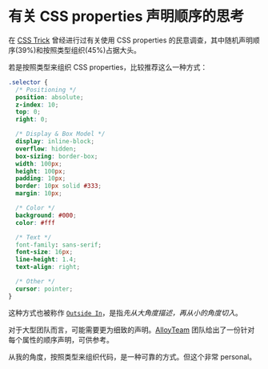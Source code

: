 # 有关 CSS properties 声明顺序的思考

在 [CSS Trick](https://css-tricks.com/poll-results-how-do-you-order-your-css-properties/) 曾经进行过有关使用 CSS properties 的民意调查，其中随机声明顺序(39%)和按照类型组织(45%)占据大头。

若是按照类型来组织 CSS properties，比较推荐这么一种方式：

```css
.selector {
  /* Positioning */
  position: absolute;
  z-index: 10;
  top: 0;
  right: 0;

  /* Display & Box Model */
  display: inline-block;
  overflow: hidden;
  box-sizing: border-box;
  width: 100px;
  height: 100px;
  padding: 10px;
  border: 10px solid #333;
  margin: 10px;

  /* Color */
  background: #000;
  color: #fff

  /* Text */
  font-family: sans-serif;
  font-size: 16px;
  line-height: 1.4;
  text-align: right;

  /* Other */
  cursor: pointer;
}
```

这种方式也被称作 [`Outside In`](https://webdesign.tutsplus.com/articles/outside-in-ordering-css-properties-by-importance--cms-21685)，是指*先从大角度描述，再从小的角度切入*。

对于大型团队而言，可能需要更为细致的声明。[AlloyTeam](http://alloyteam.github.io/CodeGuide/#css-declaration-order) 团队给出了一份针对每个属性的顺序声明，可供参考。

从我的角度，按照类型来组织代码，是一种可靠的方式。但这个非常 personal。